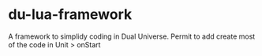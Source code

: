 # du-lua-framework
 A framework to simplidy coding in Dual Universe. Permit to add create most of the code in Unit > onStart
